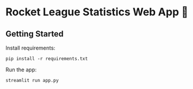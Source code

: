 # Rocket League Statistics Web App 🚀

## Getting Started

Install requirements:

```commandline
pip install -r requirements.txt
```

Run the app:

```commandline
streamlit run app.py
```
